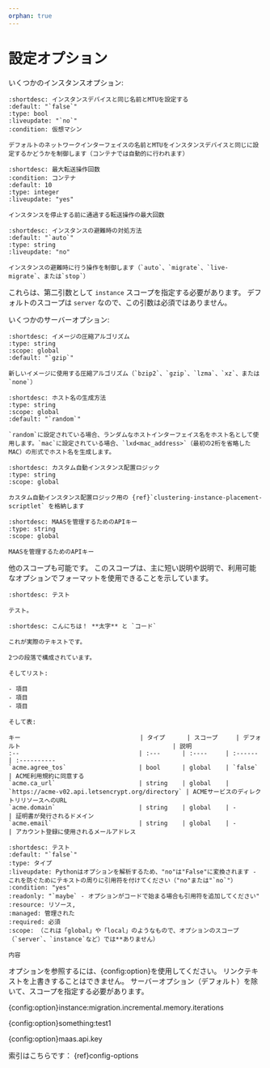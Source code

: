 ```yaml
---
orphan: true
---
```


# 設定オプション

いくつかのインスタンスオプション:

```{config:option} agent.nic_config instance
:shortdesc: インスタンスデバイスと同じ名前とMTUを設定する
:default: "`false`"
:type: bool
:liveupdate: "`no`"
:condition: 仮想マシン

デフォルトのネットワークインターフェイスの名前とMTUをインスタンスデバイスと同じに設定するかどうかを制御します（コンテナでは自動的に行われます）
```

```{config:option} migration.incremental.memory.iterations instance
:shortdesc: 最大転送操作回数
:condition: コンテナ
:default: 10
:type: integer
:liveupdate: "yes"

インスタンスを停止する前に通過する転送操作の最大回数
```

```{config:option} cluster.evacuate instance
:shortdesc: インスタンスの避難時の対処方法
:default: "`auto`"
:type: string
:liveupdate: "no"

インスタンスの避難時に行う操作を制御します（`auto`、`migrate`、`live-migrate`、または`stop`）
```

これらは、第二引数として `instance` スコープを指定する必要があります。
デフォルトのスコープは `server` なので、この引数は必須ではありません。

いくつかのサーバーオプション:

```{config:option} backups.compression_algorithm server
:shortdesc: イメージの圧縮アルゴリズム
:type: string
:scope: global
:default: "`gzip`"

新しいイメージに使用する圧縮アルゴリズム（`bzip2`、`gzip`、`lzma`、`xz`、または`none`）
```

```{config:option} instances.nic.host_name
:shortdesc: ホスト名の生成方法
:type: string
:scope: global
:default: "`random`"

`random`に設定されている場合、ランダムなホストインターフェイス名をホスト名として使用します。`mac`に設定されている場合、`lxd<mac_address>`（最初の2桁を省略したMAC）の形式でホスト名を生成します。
```

```{config:option} instances.placement.scriptlet
:shortdesc: カスタム自動インスタンス配置ロジック
:type: string
:scope: global

カスタム自動インスタンス配置ロジック用の {ref}`clustering-instance-placement-scriptlet` を格納します
```

```{config:option} maas.api.key
:shortdesc: MAASを管理するためのAPIキー
:type: string
:scope: global

MAASを管理するためのAPIキー
```

他のスコープも可能です。
このスコープは、主に短い説明や説明で、利用可能なオプションでフォーマットを使用できることを示しています。

```{config:option} test1 something
:shortdesc: テスト

テスト。
```

```{config:option} test2 something
:shortdesc: こんにちは！ **太字** と `コード`

これが実際のテキストです。

2つの段落で構成されています。

そしてリスト:

- 項目
- 項目
- 項目

そして表:

キー                                 | タイプ      | スコープ     | デフォルト                                          | 説明
:--                                 | :---      | :----     | :------                                          | :----------
`acme.agree_tos`                    | bool      | global    | `false`                                          | ACME利用規約に同意する
`acme.ca_url`                       | string    | global    | `https://acme-v02.api.letsencrypt.org/directory` | ACMEサービスのディレクトリリソースへのURL
`acme.domain`                       | string    | global    | -                                                | 証明書が発行されるドメイン
`acme.email`                        | string    | global    | -                                                | アカウント登録に使用されるメールアドレス
```

```{config:option} test3 something
:shortdesc: テスト
:default: "`false`"
:type: タイプ
:liveupdate: Pythonはオプションを解析するため、"no"は"False"に変換されます - これを防ぐためにテキストの周りに引用符を付けてください（"no"または"`no`"）
:condition: "yes"
:readonly: "`maybe` - オプションがコードで始まる場合も引用符を追加してください"
:resource: リソース,
:managed: 管理された
:required: 必須
:scope: （これは「global」や「local」のようなもので、オプションのスコープ（`server`、`instance`など）では**ありません）

内容
```

オプションを参照するには、{config:option}を使用してください。
リンクテキストを上書きすることはできません。
サーバーオプション（デフォルト）を除いて、スコープを指定する必要があります。

{config:option}instance:migration.incremental.memory.iterations

{config:option}something:test1

{config:option}maas.api.key

索引はこちらです：
{ref}config-options
